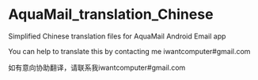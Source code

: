 # AquaMail_translation_Chinese
Simplified Chinese translation files for AquaMail Android Email app


You can help to translate this by contacting me iwantcomputer#gmail.com


如有意向协助翻译，请联系我iwantcomputer#gmail.com
